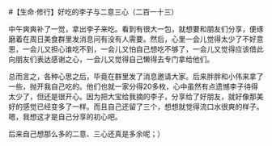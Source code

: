 #【生命⋅修行】好吃的李子与二意三心（二百一十三）

中午爽爽补了一觉，拿出李子来吃。看到有很大一包，就想要和朋友们分享，便琢磨着在周日美食群里发消息问有没有人需要。然后，心里一会儿觉得太少了不好意思，一会儿又担心谁吃不到，一会儿又怕自己想吃不够了，一会儿又觉得应该借此向朋友们表达感谢之心，一会儿又觉得自己懒得去专门拿给他们。

总而言之，各种心思之后，毕竟在群里发了消息邀请大家。后来胖胖和小伟来拿了一些，抛开我自己吃的。他们也就一家分得20多枚，心中虽然有点遗憾李子待得太少了，但还是很开心。因为把大宝给我摘的李子，分享给了好朋友，就好像那美好的感觉已经变多了一样。而且自己还留了三个，想想就觉得流口水很爽的样子。嗯，我想这才是自己分享的初心吧。

后来自己想那么多的二意、三心还真是多余呢；）